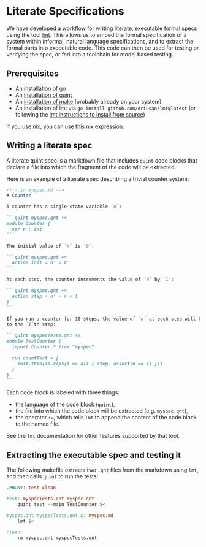 # Literate Specifications

We have developed a workflow for writing literate, executable formal specs using
the tool [lmt](https://github.com/driusan/lmt). This allows us to embed the
formal specification of a system within informal, natural language
specifications, and to extract the formal parts into executable code. This code
can then be used for testing or verifying the spec, or fed into a toolchain for
model based testing.

## Prerequisites

- An [installation of go](https://go.dev/doc/install)
- An [installation of quint](/docs/getting-started)
- An [installation of make](https://en.wikipedia.org/wiki/Make_(software))
  (probably already on your system)
- An installation of lmt via `go install github.com/driusan/lmt@latest` (or
  following the [lmt instructions to install from source](https://github.com/driusan/lmt#installing-lmt))

If you use nix, you can use [this nix expression](https://github.com/informalsystems/quint/tree/main/docs/default.nix).

## Writing a literate spec

A literate quint spec is a markdown file that includes `quint` code blocks that
declare a file into which the fragment of the code will be extracted.

Here is an example of a literate spec describing a trivial counter system:

````markdown
<!-- in myspec.md -->
# Counter

A counter has a single state variable `n`:

```quint myspec.qnt +=
module Counter {
  var n : int
```

The initial value of `n` is `0`:

```quint myspec.qnt +=
  action init = n' = 0
```

At each step, the counter increments the value of `n` by `1`:

```quint myspec.qnt +=
  action step = n' = n + 1
}
```

If you run a counter for 10 steps, the value of `n` at each step will be equal
to the `i`th step:

```quint myspecTests.qnt +=
module TestCounter {
  import Counter.* from "myspec"

  run countTest = {
    init.then(10.reps(i => all { step, assert(n == i) }))
  }
}
```
````

Each code block is labeled with three things:

- the language of the code block (`quint`),
- the file into which the code block will be extracted (e.g. `myspec.qnt`),
- the operator `+=`, which tells `lmt` to append the content of the code block
  to the named file.

See the `lmt` documentation for other features supported by that tool.

## Extracting the executable spec and testing it

The following makefile extracts two `.qnt` files from the markdown using
`lmt`, and then calls `quint` to run the tests:

```Makefile
.PHONY: test clean

test: myspecTests.qnt myspec.qnt
	quint test --main TestCounter $<

myspec.qnt myspecTests.qnt &: myspec.md
	lmt $<

clean:
	rm myspec.qnt myspecTests.qnt
```
